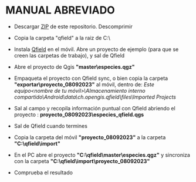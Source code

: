 # MANUAL ABREVIADO

- Descargar [ZIP](https://github.com/josemamira/qfield_cefire/archive/refs/heads/main.zip) de este repositorio. Descomprimir

- Copia la carpeta "qfield" a la raiz de C:\

- Instala [Qfield](https://play.google.com/store/apps/details?id=ch.opengis.qfield&hl=es_CR&pli=1) en el móvil. Abre un proyecto de ejemplo (para que se creen las carpetas de trabajo), y sal de Qfield

- Abre el proyecto de Qgis **"master\especies.qgz"**

- Empaqueta el proyecto con Qfield sync, o bien copia la carpeta **"exportar\proyecto_08092023"** al móvil, dentro de: 
*Este equipo\<nombre de tu móvil>\Almacenamiento interno compartido\Android\data\ch.opengis.qfield\files\Imported Projects*

- Sal al campo y recopila información puntual con Qfield abriendo el proyecto : **proyecto_08092023\especies_qfield.qgs**

- Sal de Qfield cuando termines

- Copia la carpeta del móvil **"proyecto_08092023"** a la carpeta **"C:\qfield\import"**

- En el PC abre el proyecto **"C:\qfield\master\especies.qgz"** y sincroniza con la carpeta **"C:\qfield\import\proyecto_08092023"**

- Comprueba el resultado
